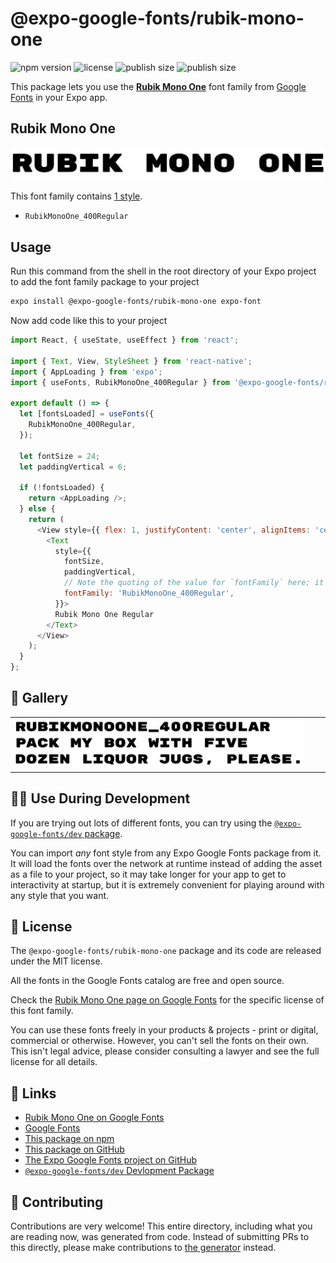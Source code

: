# @expo-google-fonts/rubik-mono-one

![npm version](https://flat.badgen.net/npm/v/@expo-google-fonts/rubik-mono-one)
![license](https://flat.badgen.net/github/license/expo/google-fonts)
![publish size](https://flat.badgen.net/packagephobia/install/@expo-google-fonts/rubik-mono-one)
![publish size](https://flat.badgen.net/packagephobia/publish/@expo-google-fonts/rubik-mono-one)

This package lets you use the [**Rubik Mono One**](https://fonts.google.com/specimen/Rubik+Mono+One) font family from [Google Fonts](https://fonts.google.com/) in your Expo app.

## Rubik Mono One

![Rubik Mono One](./font-family.png)

This font family contains [1 style](#-gallery).

- `RubikMonoOne_400Regular`

## Usage

Run this command from the shell in the root directory of your Expo project to add the font family package to your project
```sh
expo install @expo-google-fonts/rubik-mono-one expo-font
```

Now add code like this to your project
```js
import React, { useState, useEffect } from 'react';

import { Text, View, StyleSheet } from 'react-native';
import { AppLoading } from 'expo';
import { useFonts, RubikMonoOne_400Regular } from '@expo-google-fonts/rubik-mono-one';

export default () => {
  let [fontsLoaded] = useFonts({
    RubikMonoOne_400Regular,
  });

  let fontSize = 24;
  let paddingVertical = 6;

  if (!fontsLoaded) {
    return <AppLoading />;
  } else {
    return (
      <View style={{ flex: 1, justifyContent: 'center', alignItems: 'center' }}>
        <Text
          style={{
            fontSize,
            paddingVertical,
            // Note the quoting of the value for `fontFamily` here; it expects a string!
            fontFamily: 'RubikMonoOne_400Regular',
          }}>
          Rubik Mono One Regular
        </Text>
      </View>
    );
  }
};

```

## 🔡 Gallery


||||
|-|-|-|
|![RubikMonoOne_400Regular](./RubikMonoOne_400Regular.ttf.png)||||


## 👩‍💻 Use During Development

If you are trying out lots of different fonts, you can try using the [`@expo-google-fonts/dev` package](https://github.com/expo/google-fonts/tree/master/font-packages/dev#readme).

You can import *any* font style from any Expo Google Fonts package from it. It will load the fonts
over the network at runtime instead of adding the asset as a file to your project, so it may take longer
for your app to get to interactivity at startup, but it is extremely convenient
for playing around with any style that you want.

## 📖 License

The `@expo-google-fonts/rubik-mono-one` package and its code are released under the MIT license.

All the fonts in the Google Fonts catalog are free and open source.

Check the [Rubik Mono One page on Google Fonts](https://fonts.google.com/specimen/Rubik+Mono+One) for the specific license of this font family.

You can use these fonts freely in your products & projects - print or digital, commercial or otherwise. However, you can't sell the fonts on their own. This isn't legal advice, please consider consulting a lawyer and see the full license for all details.

## 🔗 Links

- [Rubik Mono One on Google Fonts](https://fonts.google.com/specimen/Rubik+Mono+One)
- [Google Fonts](https://fonts.google.com/)
- [This package on npm](https://www.npmjs.com/package/@expo-google-fonts/rubik-mono-one)
- [This package on GitHub](https://github.com/expo/google-fonts/tree/master/font-packages/rubik-mono-one)
- [The Expo Google Fonts project on GitHub](https://github.com/expo/google-fonts)
- [`@expo-google-fonts/dev` Devlopment Package](https://github.com/expo/google-fonts/tree/master/font-packages/dev)

## 🤝 Contributing

Contributions are very welcome! This entire directory, including what you are reading now, was generated from code. Instead of submitting PRs to this directly, please make contributions to [the generator](https://github.com/expo/google-fonts/tree/master/packages/generator) instead.
